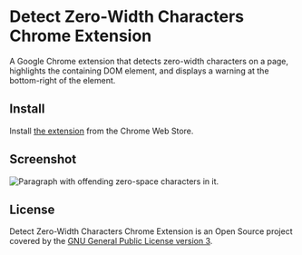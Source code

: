 # Detect Zero-Width Characters Chrome Extension

A Google Chrome extension that detects zero-width characters on a page, highlights the containing DOM element, and displays a warning at the bottom-right of the element.

## Install

Install [the extension](https://chrome.google.com/webstore/detail/detect-zero-width-charact/icibkhaehdofmcbfjfpppogioidkilib) from the Chrome Web Store.

## Screenshot
![Paragraph with offending zero-space characters in it.](https://image.ibb.co/gfPcKx/screenshot.png)

## License

Detect Zero-Width Characters Chrome Extension is an Open Source project covered by the [GNU General Public License version 3](LICENSE).
